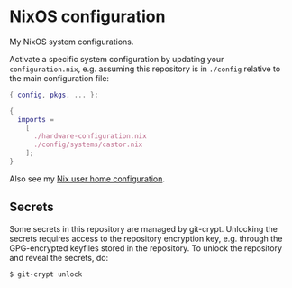 # NixOS configuration
My NixOS system configurations.

Activate a specific system configuration by updating your `configuration.nix`, e.g. assuming this repository is in `./config` relative to the main configuration file:

```nix
{ config, pkgs, ... }:

{
  imports =
    [
      ./hardware-configuration.nix
      ./config/systems/castor.nix
    ];
}
```

Also see my [Nix user home configuration](https://github.com/beskhue/nix-home).

## Secrets
Some secrets in this repository are managed by git-crypt.
Unlocking the secrets requires access to the repository encryption key, e.g. through the GPG-encrypted keyfiles stored in the repository.
To unlock the repository and reveal the secrets, do:

```shell
$ git-crypt unlock
```
